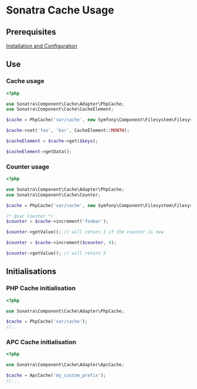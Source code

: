 Sonatra Cache Usage
===================

## Prerequisites

[Installation and Configuration](index.md)

## Use

### Cache usage

```php
<?php

use Sonatra\Component\Cache\Adapter\PhpCache;
use Sonatra\Component\Cache\CacheElement;

$cache = PhpCache('var/cache', new Symfony\Component\Filesystem\Filesystem());

$cache->set('foo', 'bar', CacheElement::MONTH);

$cacheElement = $cache->get($keys);

$cacheElement->getData();
```

### Counter usage

```php
<?php

use Sonatra\Component\Cache\Adapter\PhpCache;
use Sonatra\Component\Cache\Counter;

$cache = PhpCache('var/cache', new Symfony\Component\Filesystem\Filesystem());

/* @var Counter */
$counter = $cache->increment('foobar');

$counter->getValue(); // will return 1 if the counter is new

$counter = $cache->increment($counter, 4);

$counter->getValue(); // will return 5
```

## Initialisations

### PHP Cache initialisation

```php
<?php

use Sonatra\Component\Cache\Adapter\PhpCache;

$cache = PhpCache('var/cache');
//...
```

### APC Cache initialisation

```php
<?php

use Sonatra\Component\Cache\Adapter\ApcCache;

$cache = ApcCache('my_custom_prefix');
//...
```
